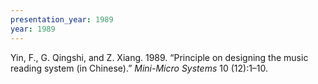 ```yaml
---
presentation_year: 1989
year: 1989
---
```


Yin, F., G. Qingshi, and Z. Xiang. 1989. “Principle on designing the music reading system (in Chinese).” <i>Mini-Micro Systems</i> 10 (12):1–10.